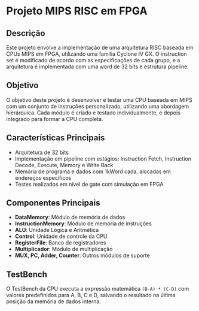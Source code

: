# Projeto MIPS RISC em FPGA

## Descrição

Este projeto envolve a implementação de uma arquitetura RISC baseada em CPUs MIPS em FPGA, utilizando uma família Cyclone IV GX. O instruction set é modificado de acordo com as especificações de cada grupo, e a arquitetura é implementada com uma word de 32 bits e estrutura pipeline.

## Objetivo

O objetivo deste projeto é desenvolver e testar uma CPU baseada em MIPS com um conjunto de instruções personalizado, utilizando uma abordagem hierárquica. Cada módulo é criado e testado individualmente, e depois integrado para formar a CPU completa.

## Características Principais

- Arquitetura de 32 bits
- Implementação em pipeline com estágios: Instruction Fetch, Instruction Decode, Execute, Memory e Write Back
- Memória de programa e dados com 1kWord cada, alocadas em endereços específicos
- Testes realizados em nível de gate com simulação em FPGA

## Componentes Principais

- **DataMemory**: Módulo de memória de dados
- **InstructionMemory**: Módulo de memória de instruções
- **ALU**: Unidade Lógica e Aritmética
- **Control**: Unidade de controle da CPU
- **RegisterFile**: Banco de registradores
- **Multiplicador**: Módulo de multiplicação
- **MUX, PC, Adder, Counter**: Outros módulos de suporte

## TestBench

O TestBench da CPU executa a expressão matemática `(B-A) * (C-D)` com valores predefinidos para A, B, C e D, salvando o resultado na última posição da memória de dados interna.
